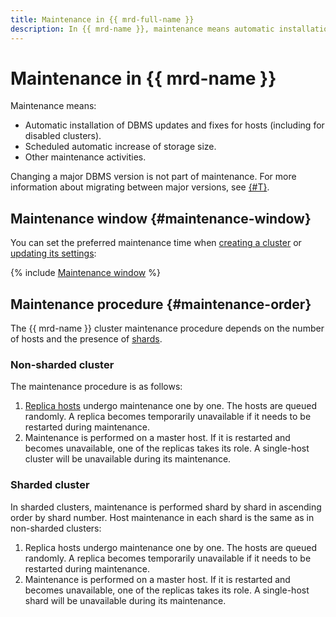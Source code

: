 ```yaml
---
title: Maintenance in {{ mrd-full-name }}
description: In {{ mrd-name }}, maintenance means automatic installation of DBMS updates and fixes for hosts (including disabled clusters), changing host class and storage size, and other maintenance activities.
---
```


# Maintenance in {{ mrd-name }}

Maintenance means:

* Automatic installation of DBMS updates and fixes for hosts (including for disabled clusters).
* Scheduled automatic increase of storage size.
* Other maintenance activities.

Changing a major DBMS version is not part of maintenance. For more information about migrating between major versions, see [{#T}](../operations/cluster-version-update.md).

## Maintenance window {#maintenance-window}

You can set the preferred maintenance time when [creating a cluster](../operations/cluster-create.md) or [updating its settings](../operations/update.md):

{% include [Maintenance window](../../_includes/mdb/maintenance-window.md) %}

## Maintenance procedure {#maintenance-order}

The {{ mrd-name }} cluster maintenance procedure depends on the number of hosts and the presence of [shards](sharding.md).

### Non-sharded cluster

The maintenance procedure is as follows:

1. [Replica hosts](replication.md) undergo maintenance one by one. The hosts are queued randomly. A replica becomes temporarily unavailable if it needs to be restarted during maintenance.
1. Maintenance is performed on a master host. If it is restarted and becomes unavailable, one of the replicas takes its role. A single-host cluster will be unavailable during its maintenance.

### Sharded cluster

In sharded clusters, maintenance is performed shard by shard in ascending order by shard number. Host maintenance in each shard is the same as in non-sharded clusters:

1. Replica hosts undergo maintenance one by one. The hosts are queued randomly. A replica becomes temporarily unavailable if it needs to be restarted during maintenance.
1. Maintenance is performed on a master host. If it is restarted and becomes unavailable, one of the replicas takes its role. A single-host shard will be unavailable during its maintenance.
